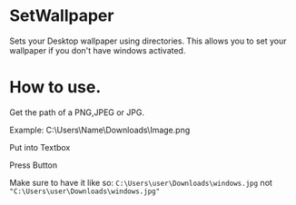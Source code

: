 # SetWallpaper

Sets your Desktop wallpaper using directories.
This allows you to set your wallpaper if you don't have windows activated.

# How to use.

Get the path of a PNG,JPEG or JPG.

Example: C:\Users\Name\Downloads\Image.png

Put into Textbox

Press Button

Make sure to have it like so: `C:\Users\user\Downloads\windows.jpg` not `"C:\Users\user\Downloads\windows.jpg"`
